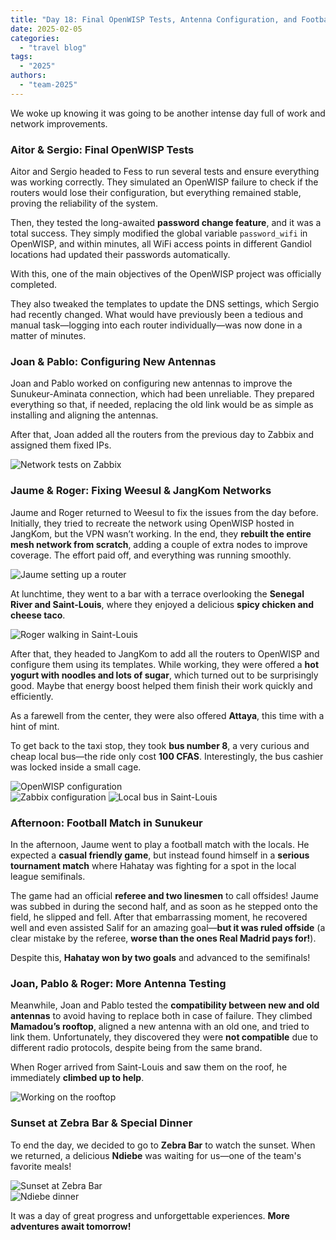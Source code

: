 ```yaml
---
title: "Day 18: Final OpenWISP Tests, Antenna Configuration, and Football Match in Sunukeur"  
date: 2025-02-05  
categories:  
  - "travel blog"  
tags:  
  - "2025"  
authors:  
  - "team-2025"  
---
```


We woke up knowing it was going to be another intense day full of work and network improvements.  

### Aitor & Sergio: Final OpenWISP Tests  

Aitor and Sergio headed to Fess to run several tests and ensure everything was working correctly. They simulated an OpenWISP failure to check if the routers would lose their configuration, but everything remained stable, proving the reliability of the system.  

Then, they tested the long-awaited **password change feature**, and it was a total success. They simply modified the global variable `password_wifi` in OpenWISP, and within minutes, all WiFi access points in different Gandiol locations had updated their passwords automatically.  

With this, one of the main objectives of the OpenWISP project was officially completed.  

They also tweaked the templates to update the DNS settings, which Sergio had recently changed. What would have previously been a tedious and manual task—logging into each router individually—was now done in a matter of minutes.  

### Joan & Pablo: Configuring New Antennas  

Joan and Pablo worked on configuring new antennas to improve the Sunukeur-Aminata connection, which had been unreliable. They prepared everything so that, if needed, replacing the old link would be as simple as installing and aligning the antennas.  

After that, Joan added all the routers from the previous day to Zabbix and assigned them fixed IPs.  

![Network tests on Zabbix](foto_prueba.jpg "Testing the network on Zabbix")  

### Jaume & Roger: Fixing Weesul & JangKom Networks  

Jaume and Roger returned to Weesul to fix the issues from the day before. Initially, they tried to recreate the network using OpenWISP hosted in JangKom, but the VPN wasn’t working. In the end, they **rebuilt the entire mesh network from scratch**, adding a couple of extra nodes to improve coverage. The effort paid off, and everything was running smoothly.  

![Jaume setting up a router](foto_jaume_router.jpg "Jaume configuring a router at Weesul")  

At lunchtime, they went to a bar with a terrace overlooking the **Senegal River and Saint-Louis**, where they enjoyed a delicious **spicy chicken and cheese taco**.  

![Roger walking in Saint-Louis](foto_roger_caminant.jpg "Roger walking through Saint-Louis")  

After that, they headed to JangKom to add all the routers to OpenWISP and configure them using its templates. While working, they were offered a **hot yogurt with noodles and lots of sugar**, which turned out to be surprisingly good. Maybe that energy boost helped them finish their work quickly and efficiently.  

As a farewell from the center, they were also offered **Attaya**, this time with a hint of mint.  

To get back to the taxi stop, they took **bus number 8**, a very curious and cheap local bus—the ride only cost **100 CFAS**. Interestingly, the bus cashier was locked inside a small cage.  

![OpenWISP configuration](foto-openwisp.png "Configuring OpenWISP")  
![Zabbix configuration](foto-zabbix.jpg "Configuring Zabbix") 
![Local bus in Saint-Louis](foto_bus.jpg "The curious number 8 bus")  

### Afternoon: Football Match in Sunukeur  

In the afternoon, Jaume went to play a football match with the locals. He expected a **casual friendly game**, but instead found himself in a **serious tournament match** where Hahatay was fighting for a spot in the local league semifinals.  

The game had an official **referee and two linesmen** to call offsides! Jaume was subbed in during the second half, and as soon as he stepped onto the field, he slipped and fell. After that embarrassing moment, he recovered well and even assisted Salif for an amazing goal—**but it was ruled offside** (a clear mistake by the referee, **worse than the ones Real Madrid pays for!**).  

Despite this, **Hahatay won by two goals** and advanced to the semifinals!  

### Joan, Pablo & Roger: More Antenna Testing  

Meanwhile, Joan and Pablo tested the **compatibility between new and old antennas** to avoid having to replace both in case of failure. They climbed **Mamadou’s rooftop**, aligned a new antenna with an old one, and tried to link them. Unfortunately, they discovered they were **not compatible** due to different radio protocols, despite being from the same brand.  

When Roger arrived from Saint-Louis and saw them on the roof, he immediately **climbed up to help**.  

![Working on the rooftop](foto_tejado.jpg "Joan, Pablo, and Roger on Mamadou’s rooftop")  

### Sunset at Zebra Bar & Special Dinner  

To end the day, we decided to go to **Zebra Bar** to watch the sunset. When we returned, a delicious **Ndiebe** was waiting for us—one of the team's favorite meals!  

![Sunset at Zebra Bar](foto_puesta_sol.jpg "Sunset at Zebra Bar")  
![Ndiebe dinner](foto_ndiebe.jpg "Ndiebe dinner, a team favorite")  

It was a day of great progress and unforgettable experiences. **More adventures await tomorrow!**  